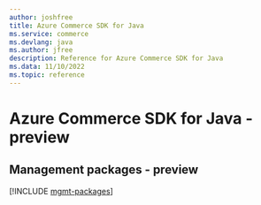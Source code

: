 ```yaml
---
author: joshfree
title: Azure Commerce SDK for Java
ms.service: commerce
ms.devlang: java
ms.author: jfree
description: Reference for Azure Commerce SDK for Java
ms.data: 11/10/2022
ms.topic: reference
---
```

# Azure Commerce SDK for Java - preview

## Management packages - preview
[!INCLUDE [mgmt-packages](commerce-mgmt-index.md)]